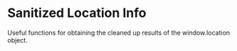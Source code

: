 # Sanitized Location Info
Useful functions for obtaining the cleaned up results of the window.location object.
